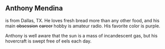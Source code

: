 ## Anthony Mendina
is from Dallas, TX. He loves fresh bread more than any other food, and his main ~~obsession~~ ~~career~~ hobby is amateur radio. His favorite color is purple.

Anthony is well aware that the sun is a mass of incandescent gas, but his hovercraft is swept free of eels each day.
